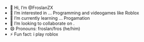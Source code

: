 - 👋 Hi, I’m @FroslanZX
- 👀 I’m interested in ... Programming and videogames like Roblox
- 🌱 I’m currently learning ... Progamation
- 💞️ I’m looking to collaborate on .
- 😄 Pronouns: froslan/fros (he/him)
- ⚡ Fun fact: i play roblox

<!---
FroslanZX/FroslanZX is a ✨ special ✨ repository because its `README.md` (this file) appears on your GitHub profile.
You can click the Preview link to take a look at your changes.
--->

